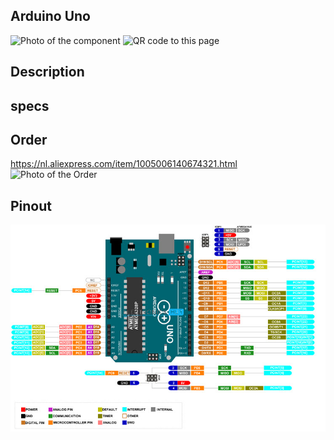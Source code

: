 ## Arduino Uno

<img src="ArduinoUno_Photo.jpg" alt="Photo of the component">
<img src="ArduinoUno_QR_code.jpg" alt="QR code to this page" width="80" height="80">

## Description

## specs

## Order
<a href="https://nl.aliexpress.com/item/1005006140674321.html">https://nl.aliexpress.com/item/1005006140674321.html</a>
<img src="ArduinoUno_Order.jpg" alt="Photo of the Order">

## Pinout
<img src="ArduinoUno_Pinout.jpg" alt="Pinout Raspberry Pi Pico">